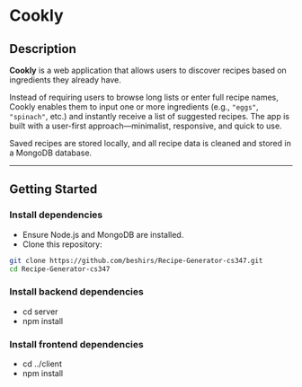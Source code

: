 # Cookly

## Description

**Cookly** is a web application that allows users to discover recipes based on ingredients they already have.

Instead of requiring users to browse long lists or enter full recipe names, Cookly enables them to input one or more ingredients (e.g., `"eggs"`, `"spinach"`, etc.) and instantly receive a list of suggested recipes. The app is built with a user-first approach—minimalist, responsive, and quick to use.

Saved recipes are stored locally, and all recipe data is cleaned and stored in a MongoDB database.

---

## Getting Started

### Install dependencies

- Ensure Node.js and MongoDB are installed.
- Clone this repository:

```bash
git clone https://github.com/beshirs/Recipe-Generator-cs347.git
cd Recipe-Generator-cs347
```

### Install backend dependencies
 - cd server
 - npm install

### Install frontend dependencies
 - cd ../client
 - npm install
   
  
